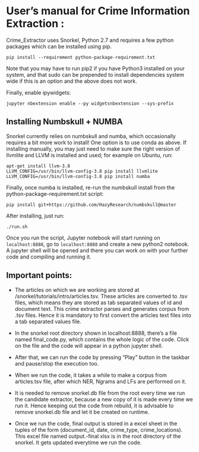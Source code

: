 # User’s manual for Crime Information Extraction :


Crime_Extractor uses Snorkel, Python 2.7 and requires a few python packages which can be installed using pip.

```
pip install --requirement python-package-requirement.txt
```

Note that you may have to run pip2 if you have Python3 installed on your system, and that sudo can be prepended to install dependencies system wide if this is an option and the above does not work.

Finally, enable ipywidgets:

```
jupyter nbextension enable --py widgetsnbextension --sys-prefix
```


## Installing Numbskull + NUMBA

Snorkel currently relies on numbskull and numba, which occasionally requires a bit more work to install! One option is to use conda as above. If installing manually, you may just need to make sure the right version of llvmlite and LLVM is installed and used; for example on Ubuntu, run:

```
apt-get install llvm-3.8
LLVM_CONFIG=/usr/bin/llvm-config-3.8 pip install llvmlite
LLVM_CONFIG=/usr/bin/llvm-config-3.8 pip install numba
```
Finally, once numba is installed, re-run the numbskull install from the python-package-requirement.txt script:
```
pip install git+https://github.com/HazyResearch/numbskull@master
```

After installing, just run:
```
./run.sh
```

Once you run the script, Jupyter notebook will start running on `localhost:8888`, go to `localhost:8888` and create a new python2 notebook. A jupyter shell will be opened and there you can work on with your further code and compiling and running it.


## Important points:
 
* The articles on which we are working are stored at /snorkel/tutorials/intro/articles.tsv. These articles are converted to .tsv files, which means they are stored as tab separated  values of id and document text. This crime extractor parses and generates corpus from .tsv files. Hence it is mandatory to first convert the articles text files into a tab separated values file.

* In the snorkel root directory shown in localhost:8888, there’s a file named final_code.py, which contains the whole logic of the code. Click on the file and the code will appear in a python jupyter shell.

* After that, we can run the code by pressing “Play” button in the taskbar and pause/stop the execution too.

* When we run the code, it takes a while to make a corpus from articles.tsv file, after which NER, Ngrams and LFs are performed on it. 
* It is needed to remove snorkel.db file from the root every time we run the candidate extractor, because a new copy of it is made every time we run it. Hence keeping out the code from rebuild, it is advisable to remove snorkel.db file and let it be created on runtime.
* Once we run the code, final output is stored in a excel sheet in the tuples of the form (document_id, date, crime_type, crime_locations). This excel file named output.-final xlsx is in the root directory of the snorkel. It gets updated everytime we run the code.
















